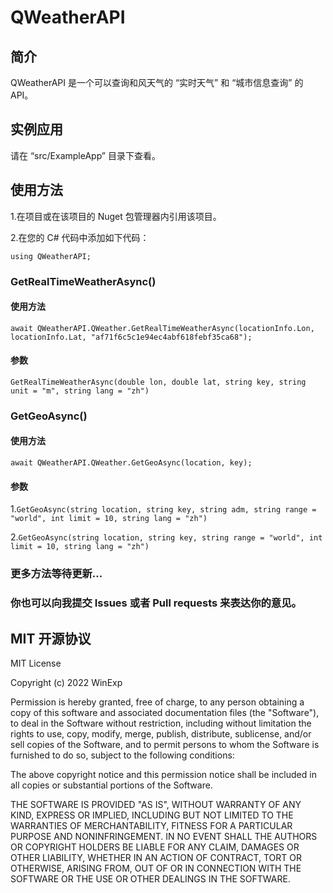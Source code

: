 # QWeatherAPI
## 简介
QWeatherAPI 是一个可以查询和风天气的 “实时天气” 和 “城市信息查询” 的API。

## 实例应用
请在 “src/ExampleApp” 目录下查看。

## 使用方法
1.在项目或在该项目的 Nuget 包管理器内引用该项目。

2.在您的 C# 代码中添加如下代码：

`using QWeatherAPI;`

### GetRealTimeWeatherAsync()
#### 使用方法
`await QWeatherAPI.QWeather.GetRealTimeWeatherAsync(locationInfo.Lon, locationInfo.Lat, "af71f6c5c1e94ec4abf618febf35ca68");`

#### 参数
`GetRealTimeWeatherAsync(double lon, double lat, string key, string unit = "m", string lang = "zh")`

### GetGeoAsync()
#### 使用方法
`await QWeatherAPI.QWeather.GetGeoAsync(location, key);`

#### 参数
1.`GetGeoAsync(string location, string key, string adm, string range = "world", int limit = 10, string lang = "zh")`

2.`GetGeoAsync(string location, string key, string range = "world", int limit = 10, string lang = "zh")`

### 更多方法等待更新...

### 你也可以向我提交 Issues 或者 Pull requests 来表达你的意见。

## MIT 开源协议
MIT License

Copyright (c) 2022 WinExp

Permission is hereby granted, free of charge, to any person obtaining a copy
of this software and associated documentation files (the "Software"), to deal
in the Software without restriction, including without limitation the rights
to use, copy, modify, merge, publish, distribute, sublicense, and/or sell
copies of the Software, and to permit persons to whom the Software is
furnished to do so, subject to the following conditions:

The above copyright notice and this permission notice shall be included in all
copies or substantial portions of the Software.

THE SOFTWARE IS PROVIDED "AS IS", WITHOUT WARRANTY OF ANY KIND, EXPRESS OR
IMPLIED, INCLUDING BUT NOT LIMITED TO THE WARRANTIES OF MERCHANTABILITY,
FITNESS FOR A PARTICULAR PURPOSE AND NONINFRINGEMENT. IN NO EVENT SHALL THE
AUTHORS OR COPYRIGHT HOLDERS BE LIABLE FOR ANY CLAIM, DAMAGES OR OTHER
LIABILITY, WHETHER IN AN ACTION OF CONTRACT, TORT OR OTHERWISE, ARISING FROM,
OUT OF OR IN CONNECTION WITH THE SOFTWARE OR THE USE OR OTHER DEALINGS IN THE
SOFTWARE.